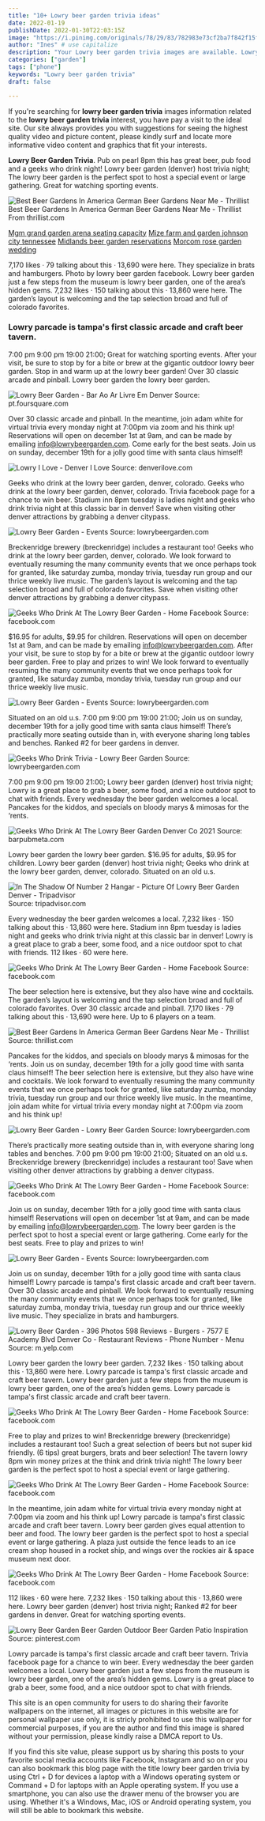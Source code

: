 ```yaml
---
title: "10+ Lowry beer garden trivia ideas"
date: 2022-01-19
publishDate: 2022-01-30T22:03:15Z
image: "https://i.pinimg.com/originals/78/29/83/782983e73cf2ba7f842f15f5d9352b70.png"
author: "Ines" # use capitalize
description: "Your Lowry beer garden trivia images are available. Lowry beer garden trivia are a topic that is being searched for and liked by netizens now. You can Find and Download the Lowry beer garden trivia files here. Find and Download all royalty-free images."
categories: ["garden"]
tags: ["phone"]
keywords: "Lowry beer garden trivia"
draft: false

---
```


If you're searching for **lowry beer garden trivia** images information related to the **lowry beer garden trivia** interest, you have pay a visit to the ideal  site.  Our site always  provides you with  suggestions  for seeing  the highest  quality video and picture  content, please kindly surf and locate more informative video content and graphics  that fit your interests.

**Lowry Beer Garden Trivia**. Pub on pearl 8pm this has great beer, pub food and a geeks who drink night! Lowry beer garden (denver) host trivia night; The lowry beer garden is the perfect spot to host a special event or large gathering. Great for watching sporting events.

![Best Beer Gardens In America German Beer Gardens Near Me - Thrillist](https://assets3.thrillist.com/v1/image/2839737/381x254/crop;webp=auto;jpeg_quality=60.jpg "Best Beer Gardens In America German Beer Gardens Near Me - Thrillist")
Best Beer Gardens In America German Beer Gardens Near Me - Thrillist From thrillist.com

[Mgm grand garden arena seating capacity](/mgm-grand-garden-arena-seating-capacity/)
[Mize farm and garden johnson city tennessee](/mize-farm-and-garden-johnson-city-tennessee/)
[Midlands beer garden reservations](/midlands-beer-garden-reservations/)
[Morcom rose garden wedding](/morcom-rose-garden-wedding/)

7,170 likes · 79 talking about this · 13,690 were here. They specialize in brats and hamburgers. Photo by lowry beer garden facebook. Lowry beer garden just a few steps from the museum is lowry beer garden, one of the area’s hidden gems. 7,232 likes · 150 talking about this · 13,860 were here. The garden’s layout is welcoming and the tap selection broad and full of colorado favorites.

### Lowry parcade is tampa&#039;s first classic arcade and craft beer tavern.

7:00 pm 9:00 pm 19:00 21:00; Great for watching sporting events. After your visit, be sure to stop by for a bite or brew at the gigantic outdoor lowry beer garden. Stop in and warm up at the lowry beer garden! Over 30 classic arcade and pinball. Lowry beer garden the lowry beer garden.


![Lowry Beer Garden - Bar Ao Ar Livre Em Denver](https://fastly.4sqi.net/img/general/200x200/iwRqGiU6fYiqpLeoE5BLj4lCN8kfCmVGLikt9aEIKIE.jpg "Lowry Beer Garden - Bar Ao Ar Livre Em Denver")
Source: pt.foursquare.com

Over 30 classic arcade and pinball. In the meantime, join adam white for virtual trivia every monday night at 7:00pm via zoom and his think up! Reservations will open on december 1st at 9am, and can be made by emailing info@lowrybeergarden.com. Come early for the best seats. Join us on sunday, december 19th for a jolly good time with santa claus himself!

![Lowry I Love - Denver I Love](https://www.denverilove.com/wp-content/uploads/2019/03/bg.jpg "Lowry I Love - Denver I Love")
Source: denverilove.com

Geeks who drink at the lowry beer garden, denver, colorado. Geeks who drink at the lowry beer garden, denver, colorado. Trivia facebook page for a chance to win beer. Stadium inn 8pm tuesday is ladies night and geeks who drink trivia night at this classic bar in denver! Save when visiting other denver attractions by grabbing a denver citypass.

![Lowry Beer Garden - Events](https://www.lowrybeergarden.com/wp-content/uploads/2018/01/map.png "Lowry Beer Garden - Events")
Source: lowrybeergarden.com

Breckenridge brewery (breckenridge) includes a restaurant too! Geeks who drink at the lowry beer garden, denver, colorado. We look forward to eventually resuming the many community events that we once perhaps took for granted, like saturday zumba, monday trivia, tuesday run group and our thrice weekly live music. The garden’s layout is welcoming and the tap selection broad and full of colorado favorites. Save when visiting other denver attractions by grabbing a denver citypass.

![Geeks Who Drink At The Lowry Beer Garden - Home Facebook](https://lookaside.fbsbx.com/lookaside/crawler/media/?media_id=2638023056260782 "Geeks Who Drink At The Lowry Beer Garden - Home Facebook")
Source: facebook.com

$16.95 for adults, $9.95 for children. Reservations will open on december 1st at 9am, and can be made by emailing info@lowrybeergarden.com. After your visit, be sure to stop by for a bite or brew at the gigantic outdoor lowry beer garden. Free to play and prizes to win! We look forward to eventually resuming the many community events that we once perhaps took for granted, like saturday zumba, monday trivia, tuesday run group and our thrice weekly live music.

![Lowry Beer Garden - Events](https://www.lowrybeergarden.com/wp-content/uploads/2021/11/LBGSanta-668x1024.png "Lowry Beer Garden - Events")
Source: lowrybeergarden.com

Situated on an old u.s. 7:00 pm 9:00 pm 19:00 21:00; Join us on sunday, december 19th for a jolly good time with santa claus himself! There’s practically more seating outside than in, with everyone sharing long tables and benches. Ranked #2 for beer gardens in denver.

![Geeks Who Drink Trivia - Lowry Beer Garden](https://www.lowrybeergarden.com/wp-content/uploads/2018/12/GeeksWhoDrinkTrivia.jpeg "Geeks Who Drink Trivia - Lowry Beer Garden")
Source: lowrybeergarden.com

7:00 pm 9:00 pm 19:00 21:00; Lowry beer garden (denver) host trivia night; Lowry is a great place to grab a beer, some food, and a nice outdoor spot to chat with friends. Every wednesday the beer garden welcomes a local. Pancakes for the kiddos, and specials on bloody marys &amp; mimosas for the ‘rents.

![Geeks Who Drink At The Lowry Beer Garden Denver Co 2021](https://www.barpubmeta.com/img/barpubmeta/logo.png "Geeks Who Drink At The Lowry Beer Garden Denver Co 2021")
Source: barpubmeta.com

Lowry beer garden the lowry beer garden. $16.95 for adults, $9.95 for children. Lowry beer garden (denver) host trivia night; Geeks who drink at the lowry beer garden, denver, colorado. Situated on an old u.s.

![In The Shadow Of Number 2 Hangar - Picture Of Lowry Beer Garden Denver - Tripadvisor](https://media-cdn.tripadvisor.com/media/photo-s/05/95/72/36/lowry-beer-garden.jpg "In The Shadow Of Number 2 Hangar - Picture Of Lowry Beer Garden Denver - Tripadvisor")
Source: tripadvisor.com

Every wednesday the beer garden welcomes a local. 7,232 likes · 150 talking about this · 13,860 were here. Stadium inn 8pm tuesday is ladies night and geeks who drink trivia night at this classic bar in denver! Lowry is a great place to grab a beer, some food, and a nice outdoor spot to chat with friends. 112 likes · 60 were here.

![Geeks Who Drink At The Lowry Beer Garden - Home Facebook](https://lookaside.fbsbx.com/lookaside/crawler/media/?media_id=309319312523023 "Geeks Who Drink At The Lowry Beer Garden - Home Facebook")
Source: facebook.com

The beer selection here is extensive, but they also have wine and cocktails. The garden’s layout is welcoming and the tap selection broad and full of colorado favorites. Over 30 classic arcade and pinball. 7,170 likes · 79 talking about this · 13,690 were here. Up to 6 players on a team.

![Best Beer Gardens In America German Beer Gardens Near Me - Thrillist](https://assets3.thrillist.com/v1/image/2839737/381x254/crop;webp=auto;jpeg_quality=60.jpg "Best Beer Gardens In America German Beer Gardens Near Me - Thrillist")
Source: thrillist.com

Pancakes for the kiddos, and specials on bloody marys &amp; mimosas for the ‘rents. Join us on sunday, december 19th for a jolly good time with santa claus himself! The beer selection here is extensive, but they also have wine and cocktails. We look forward to eventually resuming the many community events that we once perhaps took for granted, like saturday zumba, monday trivia, tuesday run group and our thrice weekly live music. In the meantime, join adam white for virtual trivia every monday night at 7:00pm via zoom and his think up!

![Lowry Beer Garden - Lowry Beer Garden](https://www.lowrybeergarden.com/wp-content/uploads/2018/02/lbg-beer-taps.jpg "Lowry Beer Garden - Lowry Beer Garden")
Source: lowrybeergarden.com

There’s practically more seating outside than in, with everyone sharing long tables and benches. 7:00 pm 9:00 pm 19:00 21:00; Situated on an old u.s. Breckenridge brewery (breckenridge) includes a restaurant too! Save when visiting other denver attractions by grabbing a denver citypass.

![Geeks Who Drink At The Lowry Beer Garden - Home Facebook](https://lookaside.fbsbx.com/lookaside/crawler/media/?media_id=2812591205470632 "Geeks Who Drink At The Lowry Beer Garden - Home Facebook")
Source: facebook.com

Join us on sunday, december 19th for a jolly good time with santa claus himself! Reservations will open on december 1st at 9am, and can be made by emailing info@lowrybeergarden.com. The lowry beer garden is the perfect spot to host a special event or large gathering. Come early for the best seats. Free to play and prizes to win!

![Lowry Beer Garden - Events](https://www.lowrybeergarden.com/wp-content/uploads/2018/01/logo-513x80.png "Lowry Beer Garden - Events")
Source: lowrybeergarden.com

Join us on sunday, december 19th for a jolly good time with santa claus himself! Lowry parcade is tampa&#039;s first classic arcade and craft beer tavern. Over 30 classic arcade and pinball. We look forward to eventually resuming the many community events that we once perhaps took for granted, like saturday zumba, monday trivia, tuesday run group and our thrice weekly live music. They specialize in brats and hamburgers.

![Lowry Beer Garden - 396 Photos 598 Reviews - Burgers - 7577 E Academy Blvd Denver Co - Restaurant Reviews - Phone Number - Menu](https://s3-media0.fl.yelpcdn.com/bphoto/vdur02RZv-vKp-Bc7f0Mzg/348s.jpg "Lowry Beer Garden - 396 Photos 598 Reviews - Burgers - 7577 E Academy Blvd Denver Co - Restaurant Reviews - Phone Number - Menu")
Source: m.yelp.com

Lowry beer garden the lowry beer garden. 7,232 likes · 150 talking about this · 13,860 were here. Lowry parcade is tampa&#039;s first classic arcade and craft beer tavern. Lowry beer garden just a few steps from the museum is lowry beer garden, one of the area’s hidden gems. Lowry parcade is tampa&#039;s first classic arcade and craft beer tavern.

![Geeks Who Drink At The Lowry Beer Garden - Home Facebook](https://lookaside.fbsbx.com/lookaside/crawler/media/?media_id=2525342830862139 "Geeks Who Drink At The Lowry Beer Garden - Home Facebook")
Source: facebook.com

Free to play and prizes to win! Breckenridge brewery (breckenridge) includes a restaurant too! Such a great selection of beers but not super kid friendly. (6 tips) great burgers, brats and beer selection! The tavern lowry 8pm win money prizes at the think and drink trivia night! The lowry beer garden is the perfect spot to host a special event or large gathering.

![Geeks Who Drink At The Lowry Beer Garden - Home Facebook](https://lookaside.fbsbx.com/lookaside/crawler/media/?media_id=2293911530671938 "Geeks Who Drink At The Lowry Beer Garden - Home Facebook")
Source: facebook.com

In the meantime, join adam white for virtual trivia every monday night at 7:00pm via zoom and his think up! Lowry parcade is tampa&#039;s first classic arcade and craft beer tavern. Lowry beer garden gives equal attention to beer and food. The lowry beer garden is the perfect spot to host a special event or large gathering. A plaza just outside the fence leads to an ice cream shop housed in a rocket ship, and wings over the rockies air &amp; space museum next door.

![Geeks Who Drink At The Lowry Beer Garden - Home Facebook](https://lookaside.fbsbx.com/lookaside/crawler/media/?media_id=2698273730235714 "Geeks Who Drink At The Lowry Beer Garden - Home Facebook")
Source: facebook.com

112 likes · 60 were here. 7,232 likes · 150 talking about this · 13,860 were here. Lowry beer garden (denver) host trivia night; Ranked #2 for beer gardens in denver. Great for watching sporting events.

![Lowry Beer Garden Beer Garden Outdoor Beer Garden Patio Inspiration](https://i.pinimg.com/originals/78/29/83/782983e73cf2ba7f842f15f5d9352b70.png "Lowry Beer Garden Beer Garden Outdoor Beer Garden Patio Inspiration")
Source: pinterest.com

Lowry parcade is tampa&#039;s first classic arcade and craft beer tavern. Trivia facebook page for a chance to win beer. Every wednesday the beer garden welcomes a local. Lowry beer garden just a few steps from the museum is lowry beer garden, one of the area’s hidden gems. Lowry is a great place to grab a beer, some food, and a nice outdoor spot to chat with friends.

This site is an open community for users to do sharing their favorite wallpapers on the internet, all images or pictures in this website are for personal wallpaper use only, it is stricly prohibited to use this wallpaper for commercial purposes, if you are the author and find this image is shared without your permission, please kindly raise a DMCA report to Us.

If you find this site value, please support us by sharing this posts to your favorite social media accounts like Facebook, Instagram and so on or you can also bookmark this blog page with the title lowry beer garden trivia by using Ctrl + D for devices a laptop with a Windows operating system or Command + D for laptops with an Apple operating system. If you use a smartphone, you can also use the drawer menu of the browser you are using. Whether it's a Windows, Mac, iOS or Android operating system, you will still be able to bookmark this website.
